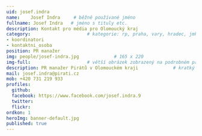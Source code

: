 ```yaml
---
uid: josef.indra
name:    Josef Indra     # běžně používané jméno
fullname: Josef Indra   # jméno s tituly etc.
description: Kontakt pro média pro Olomoucký kraj
category:                     # kategorie: rp, praha, vary, hradec, jmk, senat
- koordinatori
- kontaktni_osoba 
position: PR manažer
img: people/josef-indra.jpg             # 165 x 220
img-full:                     # větší obrázek zobrazený na podrobném profilu
description: PR manažer Pirátů v Olomouckém kraji             # kratký popis, max 160 znaků
mail: josef.indra@pirati.cz
mob: +420 731 219 933
profiles:
  github:
  facebook: https://www.facebook.com/josef.indra.9
  twitter:         
  flickr: 
ordkon: 1
heroImg: banner-default.jpg
published: true
---
```

